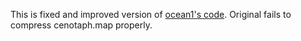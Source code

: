 This is fixed and improved version of [ocean1's code](https://github.com/ocean1/mmx_hackpack). Original fails to compress cenotaph.map properly.
